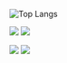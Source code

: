 ![Top Langs](https://github-readme-stats.vercel.app/api/top-langs/?username=antoniosachinski&layout=compact&icons=true&theme=radical)

<img src="https://skillicons.dev/icons?i=python,js,nodejs,html,css" />
<img src="https://skillicons.dev/icons?i=mysql,git,github,java" />

<p align="left">
<a href="https://www.linkedin.com/in/antoniosachinski/"><img src="https://img.shields.io/badge/-%20Antonio%20Sachinski%20-0077B5?style=flat&logo=LinkedIn&logoColor=white"/></a>
<a href="mailto:as.sachinski@gmail.com"><img src="https://img.shields.io/badge/-as.sachinski@gmail.com-D14836?style=flat&logo=Gmail&logoColor=white"/></a>
</p>




